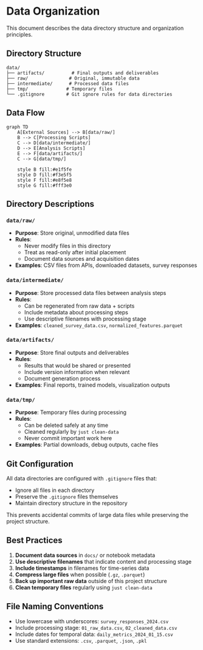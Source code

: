 # Data Organization

This document describes the data directory structure and organization principles.

## Directory Structure

```
data/
├── artifacts/          # Final outputs and deliverables
├── raw/               # Original, immutable data
├── intermediate/      # Processed data files
├── tmp/              # Temporary files
└── .gitignore        # Git ignore rules for data directories
```

## Data Flow

```mermaid
graph TD
    A[External Sources] --> B[data/raw/]
    B --> C[Processing Scripts]
    C --> D[data/intermediate/]
    D --> E[Analysis Scripts]
    E --> F[data/artifacts/]
    C --> G[data/tmp/]
    
    style B fill:#e1f5fe
    style D fill:#f3e5f5
    style F fill:#e8f5e8
    style G fill:#fff3e0
```

## Directory Descriptions

### `data/raw/`
- **Purpose**: Store original, unmodified data files
- **Rules**: 
  - Never modify files in this directory
  - Treat as read-only after initial placement
  - Document data sources and acquisition dates
- **Examples**: CSV files from APIs, downloaded datasets, survey responses

### `data/intermediate/`
- **Purpose**: Store processed data files between analysis steps
- **Rules**:
  - Can be regenerated from raw data + scripts
  - Include metadata about processing steps
  - Use descriptive filenames with processing stage
- **Examples**: `cleaned_survey_data.csv`, `normalized_features.parquet`

### `data/artifacts/`
- **Purpose**: Store final outputs and deliverables
- **Rules**:
  - Results that would be shared or presented
  - Include version information when relevant
  - Document generation process
- **Examples**: Final reports, trained models, visualization outputs

### `data/tmp/`
- **Purpose**: Temporary files during processing
- **Rules**:
  - Can be deleted safely at any time
  - Cleaned regularly by `just clean-data`
  - Never commit important work here
- **Examples**: Partial downloads, debug outputs, cache files

## Git Configuration

All data directories are configured with `.gitignore` files that:
- Ignore all files in each directory
- Preserve the `.gitignore` files themselves
- Maintain directory structure in the repository

This prevents accidental commits of large data files while preserving the project structure.

## Best Practices

1. **Document data sources** in `docs/` or notebook metadata
2. **Use descriptive filenames** that indicate content and processing stage
3. **Include timestamps** in filenames for time-series data
4. **Compress large files** when possible (`.gz`, `.parquet`)
5. **Back up important raw data** outside of this project structure
6. **Clean temporary files** regularly using `just clean-data`

## File Naming Conventions

- Use lowercase with underscores: `survey_responses_2024.csv`
- Include processing stage: `01_raw_data.csv`, `02_cleaned_data.csv`
- Include dates for temporal data: `daily_metrics_2024_01_15.csv`
- Use standard extensions: `.csv`, `.parquet`, `.json`, `.pkl`